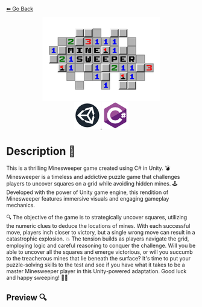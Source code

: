 [⬅ Go Back](https://github.com/JpMunhozOliveira)

<p align="center">
  <a href="#">
    <img src="https://github.com/JpMunhozOliveira/JpMunhozOliveira/blob/main/resources/images/Projects/MinesweeperLogo.png" alt="Minesweeper Logo" width="312">
  </a>
  <br>
  <a href="#">
    <img src="https://github.com/JpMunhozOliveira/JpMunhozOliveira/blob/main/resources/icons/tools/unity/unity.svg" alt="Unity" width="70" height="70">
  </a>
  <a href="#">
    <img src="https://github.com/JpMunhozOliveira/JpMunhozOliveira/blob/main/resources/icons/programming/csharp/csharp-original.svg" alt="Csharp" width="70" height="70">
  </a>
</p>

# Description 📜

This is a thrilling Minesweeper game created using C# in Unity. 💣 Minesweeper is a timeless and addictive puzzle game that challenges players to uncover squares on a grid while avoiding hidden mines. 🕹️ Developed with the power of Unity game engine, this rendition of Minesweeper features immersive visuals and engaging gameplay mechanics.

🔍 The objective of the game is to strategically uncover squares, utilizing the numeric clues to deduce the locations of mines. With each successful move, players inch closer to victory, but a single wrong move can result in a catastrophic explosion. 💥 The tension builds as players navigate the grid, employing logic and careful reasoning to conquer the challenge. Will you be able to uncover all the squares and emerge victorious, or will you succumb to the treacherous mines that lie beneath the surface? It's time to put your puzzle-solving skills to the test and see if you have what it takes to be a master Minesweeper player in this Unity-powered adaptation. Good luck and happy sweeping! 🧹💪

## Preview 🔍
